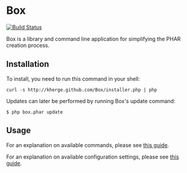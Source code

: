 # Box

[![Build Status](https://secure.travis-ci.org/kherge/Box.png?branch=master)](http://travis-ci.org/kherge/Box)

Box is a library and command line application for simplifying the PHAR creation process.

## Installation

To install, you need to run this command in your shell:

    curl -s http://kherge.github.com/Box/installer.php | php

Updates can later be performed by running Box's update command:

    $ php box.phar update

## Usage

For an explanation on available commands, please see [this guide][commands].

For an explanation on available configuration settings, please see [this guide][config].

[commands]: https://github.com/kherge/Box/wiki/Commands
[config]: https://github.com/kherge/Box/wiki/Configuration
